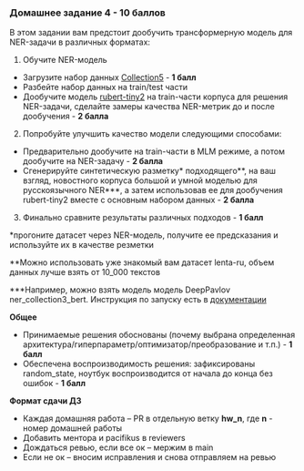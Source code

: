 ### Домашнее задание 4 - 10 баллов

В этом задании вам предстоит дообучить трансформерную модель для NER-задачи в различных форматах:

1. Обучите NER-модель

- Загрузите набор данных [Collection5](https://github.com/natasha/corus?tab=readme-ov-file#load_ne5) - **1 балл**
- Разбейте набор данных на train/test части
- Дообучите модель [rubert-tiny2](https://huggingface.co/cointegrated/rubert-tiny2) на train-части корпуса для решения NER-задачи, сделайте замеры качества NER-метрик до и после дообучения - **2 балла**

2. Попробуйте улучшить качество модели следующими способами:
- Предварительно дообучите на train-части в MLM режиме, а потом дообучите на NER-задачу - **2 балла**
- Сгенерируйте синтетическую разметку* подходящего**, на ваш взгляд, новостного корпуса большой и умной моделью для русскоязычного NER***, а затем использовав ее для дообучения rubert-tiny2 вместе с основным набором данных - **2 балла**

3. Финально сравните результаты различных подходов - **1 балл**

*прогоните датасет через NER-модель, получите ее предсказания и используйте их в качестве резметки

**Можно использовать уже знакомый вам датасет lenta-ru, объем данных лучше взять от 10_000 текстов

***Например, можно взять модель модель DeepPavlov ner_collection3_bert. Инструкция по запуску есть в [документации](https://docs.deeppavlov.ai/en/master/features/models/NER.html)

**Общее**

- Принимаемые решения обоснованы (почему выбрана определенная архитектура/гиперпараметр/оптимизатор/преобразование и т.п.) - **1 балл**
- Обеспечена воспроизводимость решения: зафиксированы random_state, ноутбук воспроизводится от начала до конца без ошибок - **1 балл**

**Формат сдачи ДЗ**

- Каждая домашняя работа – PR в отдельную ветку **hw_n**, где **n** - номер домашней работы
- Добавить ментора и pacifikus в reviewers
- Дождаться ревью, если все ок – мержим в main
- Если не ок – вносим исправления и снова отправляем на ревью
